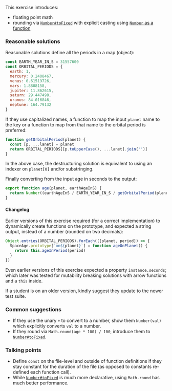 This exercise introduces:
- floating point math
- rounding via [`Number#toFixed`](https://developer.mozilla.org/en-US/docs/Web/JavaScript/Reference/Global_Objects/Number/toFixed) with explicit casting using [`Number` as a function](https://developer.mozilla.org/en-US/docs/Web/JavaScript/Reference/Global_Objects/Number#Using_Number_to_convert_a_Date_object)

### Reasonable solutions

Reasonable solutions define all the periods in a map (object):

```javascript
const EARTH_YEAR_IN_S = 31557600
const ORBITAL_PERIODS = {
  earth: 1,
  mercury: 0.2408467,
  venus: 0.61519726,
  mars: 1.8808158,
  jupiter: 11.862615,
  saturn: 29.447498,
  uranus: 84.016846,
  neptune: 164.79132
}
```

If they use capitalized names, a function to map the input `planet` name to the
key or a function to map from that name to the orbital period is preferred:

```javascript
function getOrbitalPeriod(planet) {
  const [p, ...lanet] = planet
  return ORBITAL_PERIODS[[p.toUpperCase(), ...lanet].join('')]
}
```

In the above case, the destructuring solution is equivalent to using an indexer
on `planet[0]` and/or substringing.

Finally converting from the input age in seconds to the output:
```javascript
export function age(planet, earthAgeInS) {
  return Number((earthAgeInS / EARTH_YEAR_IN_S / getOrbitalPeriod(planet)).toFixed(2))
}
```

#### Changelog

Earlier versions of this exercise required (for a correct implementation) to dynamically create functions on the
prototype, and expected a string output, instead of a number (rounded on two decimals):

```javascript
Object.entries(ORBITAL_PERIODS).forEach(([planet, period]) => {
  SpaceAge.prototype[`on${planet}`] = function ageOnPlanet() {
    return this.ageInPeriod(period)
  }
})
```

Even earlier versions of this exercise expected a property `instance.seconds`; which later was tested for mutability
breaking solutions with arrow functions and a `this` inside.

If a student is on an older version, kindly suggest they update to the newer test suite.

### Common suggestions
- If they use the unary `+` to convert to a number, show them `Number(val)` which explicitly converts `val` to a
  number.
 - If they round via `Math.round(age * 100) / 100`, introduce them to [`Number#toFixed`](https://developer.mozilla.org/en-US/docs/Web/JavaScript/Reference/Global_Objects/Number/toFixed).


### Talking points
- Define `const` on the file-level and outside of function definitions if they stay constant for the duration of the
  file (as opposed to constants re-defined each function call).
- While [`Number#toFixed`](https://developer.mozilla.org/en-US/docs/Web/JavaScript/Reference/Global_Objects/Number/toFixed) is much more declarative, using `Math.round` has much better performance.

